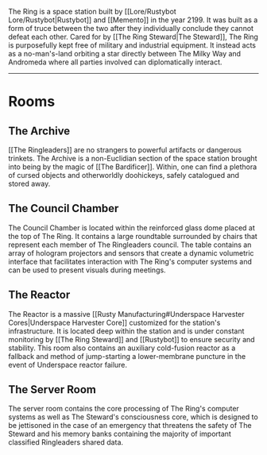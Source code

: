 The Ring is a space station built by [[Lore/Rustybot Lore/Rustybot|Rustybot]] and [[Memento]] in the year 2199. It was built as a form of truce between the two after they individually conclude they cannot defeat each other. Cared for by [[The Ring Steward|The Steward]], The Ring is purposefully kept free of military and industrial equipment. It instead acts as a no-man's-land orbiting a star directly between The Milky Way and Andromeda where all parties involved can diplomatically interact.

---

# Rooms

## The Archive
[[The Ringleaders]] are no strangers to powerful artifacts or dangerous trinkets. The Archive is a non-Euclidian section of the space station brought into being by the magic of [[The Bardificer]]. Within, one can find a plethora of cursed objects and otherworldly doohickeys, safely catalogued and stored away.

## The Council Chamber
The Council Chamber is located within the reinforced glass dome placed at the top of The Ring. It contains a large roundtable surrounded by chairs that represent each member of The Ringleaders council. The table contains an array of hologram projectors and sensors that create a dynamic volumetric interface that facilitates interaction with The Ring's computer systems and can be used to present visuals during meetings.

## The Reactor
The Reactor is a massive [[Rusty Manufacturing#Underspace Harvester Cores|Underspace Harvester Core]] customized for the station's infrastructure. It is located deep within the station and is under constant monitoring by [[The Ring Steward]] and [[Rustybot]] to ensure security and stability. This room also contains an auxiliary cold-fusion reactor as a fallback and method of jump-starting a lower-membrane puncture in the event of Underspace reactor failure.

## The Server Room
The server room contains the core processing of The Ring's computer systems as well as The Steward's consciousness core, which is designed to be jettisoned in the case of an emergency that threatens the safety of The Steward and his memory banks containing the majority of important classified Ringleaders shared data.